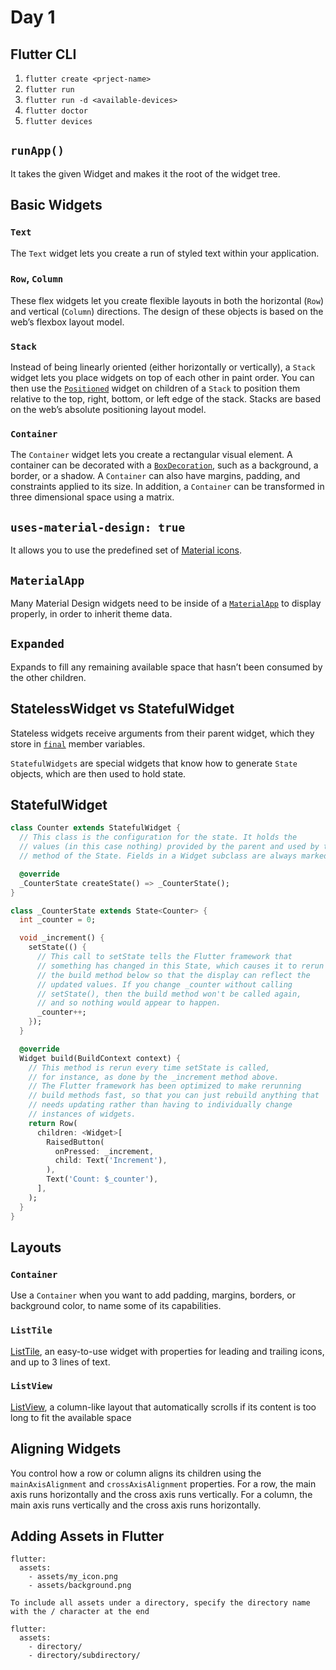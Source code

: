 # Day 1

## Flutter CLI

1. `flutter create <prject-name>`
2. `flutter run`
3. `flutter run -d <available-devices>`
4. `flutter doctor`
5. `flutter devices`

## `runApp()`

It takes the given Widget and makes it the root of the widget tree.

## Basic Widgets

### `Text`

The `Text` widget lets you create a run of styled text within your application.

### `Row`, `Column`

These flex widgets let you create flexible layouts in both the horizontal (`Row`) and vertical (`Column`) directions. The design of these objects is based on the web’s flexbox layout model.

### `Stack`

Instead of being linearly oriented (either horizontally or vertically), a `Stack` widget lets you place widgets on top of each other in paint order. You can then use the [`Positioned`](https://api.flutter.dev/flutter/widgets/Positioned-class.html) widget on children of a `Stack` to position them relative to the top, right, bottom, or left edge of the stack. Stacks are based on the web’s absolute positioning layout model.

### `Container`

The `Container` widget lets you create a rectangular visual element. A container can be decorated with a [`BoxDecoration`](https://api.flutter.dev/flutter/painting/BoxDecoration-class.html), such as a background, a border, or a shadow. A `Container` can also have margins, padding, and constraints applied to its size. In addition, a `Container` can be transformed in three dimensional space using a matrix.



## `uses-material-design: true`

It allows you to use the predefined set of [Material icons](https://design.google.com/icons/).

## `MaterialApp`

Many Material Design widgets need to be inside of a [`MaterialApp`](https://api.flutter.dev/flutter/material/MaterialApp-class.html) to display properly, in order to inherit theme data.

## `Expanded`

Expands to fill any remaining available space that hasn’t been consumed by the other children.

## StatelessWidget vs StatefulWidget

Stateless widgets receive arguments from their parent widget, which they store in [`final`](https://dart.dev/guides/language/language-tour#final-and-const) member variables.

`StatefulWidgets` are special widgets that know how to generate `State` objects, which are then used to hold state.

## StatefulWidget

```dart
class Counter extends StatefulWidget {
  // This class is the configuration for the state. It holds the
  // values (in this case nothing) provided by the parent and used by the build
  // method of the State. Fields in a Widget subclass are always marked "final".

  @override
  _CounterState createState() => _CounterState();
}

class _CounterState extends State<Counter> {
  int _counter = 0;

  void _increment() {
    setState(() {
      // This call to setState tells the Flutter framework that
      // something has changed in this State, which causes it to rerun
      // the build method below so that the display can reflect the
      // updated values. If you change _counter without calling
      // setState(), then the build method won't be called again,
      // and so nothing would appear to happen.
      _counter++;
    });
  }

  @override
  Widget build(BuildContext context) {
    // This method is rerun every time setState is called,
    // for instance, as done by the _increment method above.
    // The Flutter framework has been optimized to make rerunning
    // build methods fast, so that you can just rebuild anything that
    // needs updating rather than having to individually change
    // instances of widgets.
    return Row(
      children: <Widget>[
        RaisedButton(
          onPressed: _increment,
          child: Text('Increment'),
        ),
        Text('Count: $_counter'),
      ],
    );
  }
}

```

## Layouts

### `Container`

Use a `Container` when you want to add padding, margins, borders, or background color, to name some of its capabilities.

### `ListTile`

[ListTile](https://api.flutter.dev/flutter/material/ListTile-class.html),  an easy-to-use widget with properties for leading and trailing icons,  and up to 3 lines of text.

### `ListView`

[ListView](https://api.flutter.dev/flutter/widgets/ListView-class.html),  a column-like layout that automatically scrolls if its content is too long  to fit the available space

## Aligning Widgets

You control how a row or column aligns its children using the `mainAxisAlignment` and `crossAxisAlignment` properties. For a row, the main axis runs horizontally and the cross axis runs vertically. For a column, the main axis runs vertically and the cross axis runs horizontally.

## Adding Assets in Flutter

```
flutter:
  assets:
    - assets/my_icon.png
    - assets/background.png

To include all assets under a directory, specify the directory name with the / character at the end

flutter:
  assets:
    - directory/
    - directory/subdirectory/

```

